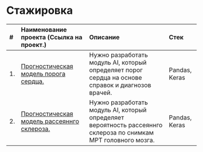 # Стажировка

| #  | Наименование проекта (Cсылка на проект.)  | Описание  | Стек |
|:-|:-|:-|:-|
| 1.|<a href='https://github.com/DmitryTatarintsev/internship/tree/main/vps_folder'>Прогностическая модель порога сердца.</a> |Нужно разработать модуль AI, который определяет порог сердца на основе справок и диагнозов врачей.|Pandas, Keras|
| 2.|<a href='https://github.com/DmitryTatarintsev/internship/tree/main/multiple_sclerosis'>Прогностическая модель рассеяннго склероза.</a> |Нужно разработать модуль AI, который определяет вероятность рассеяннго склероза по снимкам МРТ головного мозга.|Pandas, Keras|

